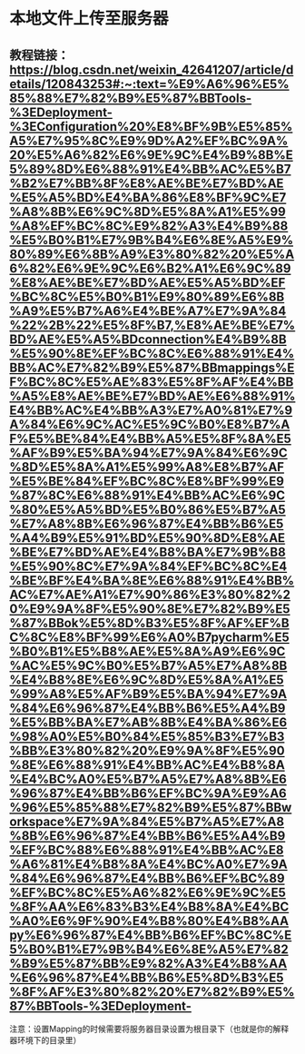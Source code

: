 # 本地文件上传至服务器
## 教程链接：https://blog.csdn.net/weixin_42641207/article/details/120843253#:~:text=%E9%A6%96%E5%85%88%E7%82%B9%E5%87%BBTools-%3EDeployment-%3EConfiguration%20%E8%BF%9B%E5%85%A5%E7%95%8C%E9%9D%A2%EF%BC%9A%20%E5%A6%82%E6%9E%9C%E4%B9%8B%E5%89%8D%E6%88%91%E4%BB%AC%E5%B7%B2%E7%BB%8F%E8%AE%BE%E7%BD%AE%E5%A5%BD%E4%BA%86%E8%BF%9C%E7%A8%8B%E6%9C%8D%E5%8A%A1%E5%99%A8%EF%BC%8C%E9%82%A3%E4%B9%88%E5%B0%B1%E7%9B%B4%E6%8E%A5%E9%80%89%E6%8B%A9%E3%80%82%20%E5%A6%82%E6%9E%9C%E6%B2%A1%E6%9C%89%E8%AE%BE%E7%BD%AE%E5%A5%BD%EF%BC%8C%E5%B0%B1%E9%80%89%E6%8B%A9%E5%B7%A6%E4%BE%A7%E7%9A%84%22%2B%22%E5%8F%B7,%E8%AE%BE%E7%BD%AE%E5%A5%BDconnection%E4%B9%8B%E5%90%8E%EF%BC%8C%E6%88%91%E4%BB%AC%E7%82%B9%E5%87%BBmappings%EF%BC%8C%E5%AE%83%E5%8F%AF%E4%BB%A5%E8%AE%BE%E7%BD%AE%E6%88%91%E4%BB%AC%E4%BB%A3%E7%A0%81%E7%9A%84%E6%9C%AC%E5%9C%B0%E8%B7%AF%E5%BE%84%E4%BB%A5%E5%8F%8A%E5%AF%B9%E5%BA%94%E7%9A%84%E6%9C%8D%E5%8A%A1%E5%99%A8%E8%B7%AF%E5%BE%84%EF%BC%8C%E8%BF%99%E9%87%8C%E6%88%91%E4%BB%AC%E6%9C%80%E5%A5%BD%E5%B0%86%E5%B7%A5%E7%A8%8B%E6%96%87%E4%BB%B6%E5%A4%B9%E5%91%BD%E5%90%8D%E8%AE%BE%E7%BD%AE%E4%B8%BA%E7%9B%B8%E5%90%8C%E7%9A%84%EF%BC%8C%E4%BE%BF%E4%BA%8E%E6%88%91%E4%BB%AC%E7%AE%A1%E7%90%86%E3%80%82%20%E9%9A%8F%E5%90%8E%E7%82%B9%E5%87%BBok%E5%8D%B3%E5%8F%AF%EF%BC%8C%E8%BF%99%E6%A0%B7pycharm%E5%B0%B1%E5%B8%AE%E5%8A%A9%E6%9C%AC%E5%9C%B0%E5%B7%A5%E7%A8%8B%E4%B8%8E%E6%9C%8D%E5%8A%A1%E5%99%A8%E5%AF%B9%E5%BA%94%E7%9A%84%E6%96%87%E4%BB%B6%E5%A4%B9%E5%BB%BA%E7%AB%8B%E4%BA%86%E6%98%A0%E5%B0%84%E5%85%B3%E7%B3%BB%E3%80%82%20%E9%9A%8F%E5%90%8E%E6%88%91%E4%BB%AC%E4%B8%8A%E4%BC%A0%E5%B7%A5%E7%A8%8B%E6%96%87%E4%BB%B6%EF%BC%9A%E9%A6%96%E5%85%88%E7%82%B9%E5%87%BBworkspace%E7%9A%84%E5%B7%A5%E7%A8%8B%E6%96%87%E4%BB%B6%E5%A4%B9%EF%BC%88%E6%88%91%E4%BB%AC%E8%A6%81%E4%B8%8A%E4%BC%A0%E7%9A%84%E6%96%87%E4%BB%B6%EF%BC%89%EF%BC%8C%E5%A6%82%E6%9E%9C%E5%8F%AA%E6%83%B3%E4%B8%8A%E4%BC%A0%E6%9F%90%E4%B8%80%E4%B8%AApy%E6%96%87%E4%BB%B6%EF%BC%8C%E5%B0%B1%E7%9B%B4%E6%8E%A5%E7%82%B9%E5%87%BB%E9%82%A3%E4%B8%AA%E6%96%87%E4%BB%B6%E5%8D%B3%E5%8F%AF%E3%80%82%20%E7%82%B9%E5%87%BBTools-%3EDeployment-

注意：设置Mapping的时候需要将服务器目录设置为根目录下（也就是你的解释器环境下的目录里）
